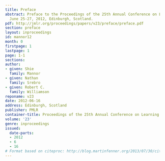 ```yaml
---
title: Preface
abstract: Preface to the Proceedings of the 25th Annual Conference on Learning Theory
  June 25-27, 2012, Edinburgh, Scotland.
pdf: http://jmlr.org/proceedings/papers/v23/preface/preface.pdf
section: preface
layout: inproceedings
id: mannor12
month: 0
firstpage: 1
lastpage: 1
page: 1-1
sections: 
author:
- given: Shie
  family: Mannor
- given: Nathan
  family: Srebro
- given: Robert C.
  family: Williamson
reponame: v23
date: 2012-06-16
address: Edinburgh, Scotland
publisher: PMLR
container-title: Proceedings of the 25th Annual Conference on Learning Theory
volume: '23'
genre: inproceedings
issued:
  date-parts:
  - 2012
  - 6
  - 16
# Format based on citeproc: http://blog.martinfenner.org/2013/07/30/citeproc-yaml-for-bibliographies/
---
```

